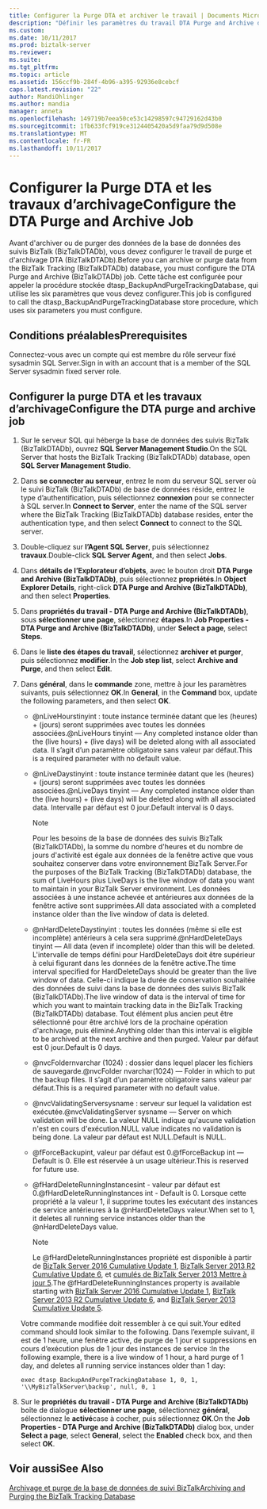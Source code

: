 ```yaml
---
title: Configurer la Purge DTA et archiver le travail | Documents Microsoft
description: "Définir les paramètres du travail DTA Purge and Archive dans SQL Server Agent pour maintenir la base de données de suivi dans BizTalk Server"
ms.custom: 
ms.date: 10/11/2017
ms.prod: biztalk-server
ms.reviewer: 
ms.suite: 
ms.tgt_pltfrm: 
ms.topic: article
ms.assetid: 156ccf9b-284f-4b96-a395-92936e8cebcf
caps.latest.revision: "22"
author: MandiOhlinger
ms.author: mandia
manager: anneta
ms.openlocfilehash: 149719b7eea50ce53c14298597c94729162d43b0
ms.sourcegitcommit: 1fb633fcf919ce3124405420a5d9faa79d9d508e
ms.translationtype: MT
ms.contentlocale: fr-FR
ms.lasthandoff: 10/11/2017
---
```

# <a name="configure-the-dta-purge-and-archive-job"></a><span data-ttu-id="f4fa7-103">Configurer la Purge DTA et les travaux d’archivage</span><span class="sxs-lookup"><span data-stu-id="f4fa7-103">Configure the DTA Purge and Archive Job</span></span>
<span data-ttu-id="f4fa7-104">Avant d'archiver ou de purger des données de la base de données des suivis BizTalk (BizTalkDTADb), vous devez configurer le travail de purge et d'archivage DTA (BizTalkDTADb).</span><span class="sxs-lookup"><span data-stu-id="f4fa7-104">Before you can archive or purge data from the BizTalk Tracking (BizTalkDTADb) database, you must configure the DTA Purge and Archive (BizTalkDTADb) job.</span></span> <span data-ttu-id="f4fa7-105">Cette tâche est configurée pour appeler la procédure stockée dtasp_BackupAndPurgeTrackingDatabase, qui utilise les six paramètres que vous devez configurer.</span><span class="sxs-lookup"><span data-stu-id="f4fa7-105">This job is configured to call the dtasp_BackupAndPurgeTrackingDatabase store procedure, which uses six parameters you must configure.</span></span>  
  
## <a name="prerequisites"></a><span data-ttu-id="f4fa7-106">Conditions préalables</span><span class="sxs-lookup"><span data-stu-id="f4fa7-106">Prerequisites</span></span>  
 <span data-ttu-id="f4fa7-107">Connectez-vous avec un compte qui est membre du rôle serveur fixé sysadmin SQL Server.</span><span class="sxs-lookup"><span data-stu-id="f4fa7-107">Sign in with an account that is a member of the SQL Server sysadmin fixed server role.</span></span>  
  
## <a name="configure-the-dta-purge-and-archive-job"></a><span data-ttu-id="f4fa7-108">Configurer la purge DTA et les travaux d’archivage</span><span class="sxs-lookup"><span data-stu-id="f4fa7-108">Configure the DTA purge and archive job</span></span>  
  
1.  <span data-ttu-id="f4fa7-109">Sur le serveur SQL qui héberge la base de données des suivis BizTalk (BizTalkDTADb), ouvrez **SQL Server Management Studio**.</span><span class="sxs-lookup"><span data-stu-id="f4fa7-109">On the SQL Server that hosts the BizTalk Tracking (BizTalkDTADb) database, open **SQL Server Management Studio**.</span></span>  
  
2.  <span data-ttu-id="f4fa7-110">Dans **se connecter au serveur**, entrez le nom du serveur SQL server où le suivi BizTalk (BizTalkDTADb) de base de données réside, entrez le type d’authentification, puis sélectionnez **connexion** pour se connecter à SQL server.</span><span class="sxs-lookup"><span data-stu-id="f4fa7-110">In **Connect to Server**, enter the name of the SQL server where the BizTalk Tracking (BizTalkDTADb) database resides, enter the authentication type, and then select **Connect** to connect to the SQL server.</span></span>  
  
3. <span data-ttu-id="f4fa7-111">Double-cliquez sur **l’Agent SQL Server**, puis sélectionnez **travaux**.</span><span class="sxs-lookup"><span data-stu-id="f4fa7-111">Double-click **SQL Server Agent**, and then select **Jobs**.</span></span>  
  
4.  <span data-ttu-id="f4fa7-112">Dans **détails de l’Explorateur d’objets**, avec le bouton droit **DTA Purge and Archive (BizTalkDTADb)**, puis sélectionnez **propriétés**.</span><span class="sxs-lookup"><span data-stu-id="f4fa7-112">In **Object Explorer Details**, right-click **DTA Purge and Archive (BizTalkDTADb)**, and then select **Properties**.</span></span>  
  
5.  <span data-ttu-id="f4fa7-113">Dans **propriétés du travail - DTA Purge and Archive (BizTalkDTADb)**, sous **sélectionner une page**, sélectionnez **étapes**.</span><span class="sxs-lookup"><span data-stu-id="f4fa7-113">In **Job Properties - DTA Purge and Archive (BizTalkDTADb)**, under **Select a page**, select **Steps**.</span></span>  
  
6.  <span data-ttu-id="f4fa7-114">Dans le **liste des étapes du travail**, sélectionnez **archiver et purger**, puis sélectionnez **modifier**.</span><span class="sxs-lookup"><span data-stu-id="f4fa7-114">In the **Job step list**, select **Archive and Purge**, and then select **Edit**.</span></span>  
  
7.  <span data-ttu-id="f4fa7-115">Dans **général**, dans le **commande** zone, mettre à jour les paramètres suivants, puis sélectionnez **OK**.</span><span class="sxs-lookup"><span data-stu-id="f4fa7-115">In **General**, in the **Command** box, update the following parameters, and then select **OK**.</span></span>  
  
    -   <span data-ttu-id="f4fa7-116">@nLiveHourstinyint : toute instance terminée datant que les (heures) + (jours) seront supprimées avec toutes les données associées.</span><span class="sxs-lookup"><span data-stu-id="f4fa7-116">@nLiveHours tinyint — Any completed instance older than the (live hours) + (live days) will be deleted along with all associated data.</span></span> <span data-ttu-id="f4fa7-117">Il s’agit d’un paramètre obligatoire sans valeur par défaut.</span><span class="sxs-lookup"><span data-stu-id="f4fa7-117">This is a required parameter with no default value.</span></span>  
  
    -   <span data-ttu-id="f4fa7-118">@nLiveDaystinyint : toute instance terminée datant que les (heures) + (jours) seront supprimées avec toutes les données associées.</span><span class="sxs-lookup"><span data-stu-id="f4fa7-118">@nLiveDays tinyint — Any completed instance older than the (live hours) + (live days) will be deleted along with all associated data.</span></span> <span data-ttu-id="f4fa7-119">Intervalle par défaut est 0 jour.</span><span class="sxs-lookup"><span data-stu-id="f4fa7-119">Default interval is 0 days.</span></span>  
  
        > [!NOTE]
        >  <span data-ttu-id="f4fa7-120">Pour les besoins de la base de données des suivis BizTalk (BizTalkDTADb), la somme du nombre d'heures et du nombre de jours d'activité est égale aux données de la fenêtre active que vous souhaitez conserver dans votre environnement BizTalk Server.</span><span class="sxs-lookup"><span data-stu-id="f4fa7-120">For the purposes of the BizTalk Tracking (BizTalkDTADb) database, the sum of LiveHours plus LiveDays is the live window of data you want to maintain in your BizTalk Server environment.</span></span> <span data-ttu-id="f4fa7-121">Les données associées à une instance achevée et antérieures aux données de la fenêtre active sont supprimées.</span><span class="sxs-lookup"><span data-stu-id="f4fa7-121">All data associated with a completed instance older than the live window of data is deleted.</span></span>  
  
    -   <span data-ttu-id="f4fa7-122">@nHardDeleteDaystinyint : toutes les données (même si elle est incomplète) antérieurs à cela sera supprimé.</span><span class="sxs-lookup"><span data-stu-id="f4fa7-122">@nHardDeleteDays tinyint — All data (even if incomplete) older than this will be deleted.</span></span> <span data-ttu-id="f4fa7-123">L'intervalle de temps défini pour HardDeleteDays doit être supérieur à celui figurant dans les données de la fenêtre active.</span><span class="sxs-lookup"><span data-stu-id="f4fa7-123">The time interval specified for HardDeleteDays should be greater than the live window of data.</span></span> <span data-ttu-id="f4fa7-124">Celle-ci indique la durée de conservation souhaitée des données de suivi dans la base de données des suivis BizTalk (BizTalkDTADb).</span><span class="sxs-lookup"><span data-stu-id="f4fa7-124">The live window of data is the interval of time for which you want to maintain tracking data in the BizTalk Tracking (BizTalkDTADb) database.</span></span> <span data-ttu-id="f4fa7-125">Tout élément plus ancien peut être sélectionné pour être archivé lors de la prochaine opération d'archivage, puis éliminé.</span><span class="sxs-lookup"><span data-stu-id="f4fa7-125">Anything older than this interval is eligible to be archived at the next archive and then purged.</span></span> <span data-ttu-id="f4fa7-126">Valeur par défaut est 0 jour.</span><span class="sxs-lookup"><span data-stu-id="f4fa7-126">Default is 0 days.</span></span>  
  
    -   <span data-ttu-id="f4fa7-127">@nvcFoldernvarchar (1024) : dossier dans lequel placer les fichiers de sauvegarde.</span><span class="sxs-lookup"><span data-stu-id="f4fa7-127">@nvcFolder nvarchar(1024) — Folder in which to put the backup files.</span></span> <span data-ttu-id="f4fa7-128">Il s’agit d’un paramètre obligatoire sans valeur par défaut.</span><span class="sxs-lookup"><span data-stu-id="f4fa7-128">This is a required parameter with no default value.</span></span>  
  
    -   <span data-ttu-id="f4fa7-129">@nvcValidatingServersysname : serveur sur lequel la validation est exécutée.</span><span class="sxs-lookup"><span data-stu-id="f4fa7-129">@nvcValidatingServer sysname — Server on which validation will be done.</span></span> <span data-ttu-id="f4fa7-130">La valeur NULL indique qu'aucune validation n'est en cours d'exécution.</span><span class="sxs-lookup"><span data-stu-id="f4fa7-130">NULL value indicates no validation is being done.</span></span> <span data-ttu-id="f4fa7-131">La valeur par défaut est NULL.</span><span class="sxs-lookup"><span data-stu-id="f4fa7-131">Default is NULL.</span></span>  
  
    -   <span data-ttu-id="f4fa7-132">@fForceBackupint, valeur par défaut est 0.</span><span class="sxs-lookup"><span data-stu-id="f4fa7-132">@fForceBackup int — Default is 0.</span></span> <span data-ttu-id="f4fa7-133">Elle est réservée à un usage ultérieur.</span><span class="sxs-lookup"><span data-stu-id="f4fa7-133">This is reserved for future use.</span></span>  
  
    -   <span data-ttu-id="f4fa7-134">@fHardDeleteRunningInstancesint - valeur par défaut est 0.</span><span class="sxs-lookup"><span data-stu-id="f4fa7-134">@fHardDeleteRunningInstances int - Default is 0.</span></span> <span data-ttu-id="f4fa7-135">Lorsque cette propriété a la valeur 1, il supprime toutes les exécutant des instances de service antérieures à la @nHardDeleteDays valeur.</span><span class="sxs-lookup"><span data-stu-id="f4fa7-135">When set to 1, it deletes all running service instances older than the @nHardDeleteDays value.</span></span> 
    
        > [!NOTE]
        > <span data-ttu-id="f4fa7-136">Le @fHardDeleteRunningInstances propriété est disponible à partir de [BizTalk Server 2016 Cumulative Update 1](https://support.microsoft.com/help/3208238/cumulative-update-1-for-microsoft-biztalk-server-2016), [BizTalk Server 2013 R2 Cumulative Update 6](https://support.microsoft.com/en-us/help/4020020/cumulative-update-package-6-for-biztalk-server-2013-r2), et [cumulés de BizTalk Server 2013 Mettre à jour 5](https://support.microsoft.com/help/3194301/cumulative-update-5-for-biztalk-server-2013).</span><span class="sxs-lookup"><span data-stu-id="f4fa7-136">The @fHardDeleteRunningInstances property is available starting with [BizTalk Server 2016 Cumulative Update 1](https://support.microsoft.com/help/3208238/cumulative-update-1-for-microsoft-biztalk-server-2016), [BizTalk Server 2013 R2 Cumulative Update 6](https://support.microsoft.com/en-us/help/4020020/cumulative-update-package-6-for-biztalk-server-2013-r2), and [BizTalk Server 2013 Cumulative Update 5](https://support.microsoft.com/help/3194301/cumulative-update-5-for-biztalk-server-2013).</span></span>  
  
    <span data-ttu-id="f4fa7-137">Votre commande modifiée doit ressembler à ce qui suit.</span><span class="sxs-lookup"><span data-stu-id="f4fa7-137">Your edited command should look similar to the following.</span></span> <span data-ttu-id="f4fa7-138">Dans l’exemple suivant, il est de 1 heure, une fenêtre active, de purge de 1 jour et suppressions en cours d’exécution plus de 1 jour des instances de service :</span><span class="sxs-lookup"><span data-stu-id="f4fa7-138">In the following example, there is a live window of 1 hour, a hard purge of 1 day, and deletes all running service instances older than 1 day:</span></span>  
  
    ```  
    exec dtasp_BackupAndPurgeTrackingDatabase 1, 0, 1, '\\MyBizTalkServer\backup', null, 0, 1  
    ```  
  
8.  <span data-ttu-id="f4fa7-139">Sur le **propriétés du travail - DTA Purge and Archive (BizTalkDTADb)** boîte de dialogue **sélectionner une page**, sélectionnez **général**, sélectionnez le **activé**case à cocher, puis sélectionnez **OK**.</span><span class="sxs-lookup"><span data-stu-id="f4fa7-139">On the **Job Properties - DTA Purge and Archive (BizTalkDTADb)** dialog box, under **Select a page**, select **General**, select the **Enabled** check box, and then select **OK**.</span></span>  
  
## <a name="see-also"></a><span data-ttu-id="f4fa7-140">Voir aussi</span><span class="sxs-lookup"><span data-stu-id="f4fa7-140">See Also</span></span>  
 [<span data-ttu-id="f4fa7-141">Archivage et purge de la base de données de suivi BizTalk</span><span class="sxs-lookup"><span data-stu-id="f4fa7-141">Archiving and Purging the BizTalk Tracking Database</span></span>](../core/archiving-and-purging-the-biztalk-tracking-database.md)
